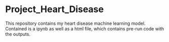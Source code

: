 # Project_Heart_Disease
This repository contains my heart disease machine learning model.
Contained is a ipynb as well as a html file, which contains pre-run code with the outputs.
